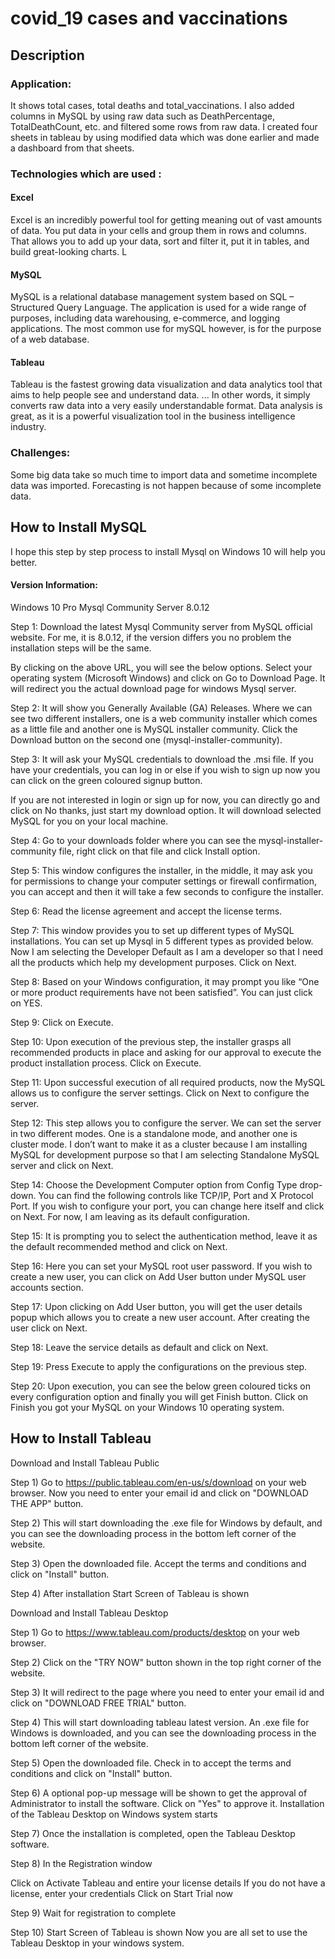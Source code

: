 # covid_19 cases and vaccinations

## Description

### Application:

It shows total cases, total deaths and total_vaccinations. I also added columns in MySQL by using raw data such as DeathPercentage, TotalDeathCount, etc. and filtered some rows from raw data. I created four sheets in tableau by using modified data which was done earlier and made a dashboard from that sheets.

### Technologies which are used :

#### Excel
Excel is an incredibly powerful tool for getting meaning out of vast amounts of data. You put data in your cells and group them in rows and columns. That allows you to add up your data, sort and filter it, put it in tables, and build great-looking charts. L

#### MySQL

MySQL is a relational database management system based on SQL – Structured Query Language. The application is used for a wide range of purposes, including data warehousing, e-commerce, and logging applications. The most common use for mySQL however, is for the purpose of a web database.

#### Tableau

Tableau is the fastest growing data visualization and data analytics tool that aims to help people see and understand data. ... In other words, it simply converts raw data into a very easily understandable format. Data analysis is great, as it is a powerful visualization tool in the business intelligence industry.

### Challenges:

Some big data take so much time to import data and sometime incomplete data was imported. Forecasting is not happen because of some incomplete data.

## How to Install MySQL

I hope this step by step process to install Mysql on Windows 10 will help you better.

#### Version Information:

Windows 10 Pro
Mysql Community Server 8.0.12

Step 1:
Download the latest Mysql Community server from MySQL official website. For me, it is 8.0.12, if the version differs you no problem the installation steps will be the same.

By clicking on the above URL, you will see the below options. Select your operating system (Microsoft Windows) and click on Go to Download Page. It will redirect you the actual download page for windows Mysql server.

Step 2: 
It will show you Generally Available (GA) Releases. Where we can see two different installers, one is a web community installer which comes as a little file and another one is MySQL installer community. Click the Download button on the second one (mysql-installer-community).


Step 3:
It will ask your MySQL credentials to download the .msi file. If you have your credentials, you can log in or else if you wish to sign up now you can click on the green coloured signup button.

If you are not interested in login or sign up for now, you can directly go and click on No thanks, just start my download option. It will download selected MySQL for you on your local machine.


Step 4:
Go to your downloads folder where you can see the mysql-installer-community file, right click on that file and click Install option.

Step 5:
This window configures the installer, in the middle, it may ask you for permissions to change your computer settings or firewall confirmation, you can accept and then it will take a few seconds to configure the installer.


Step 6:
Read the license agreement and accept the license terms.

Step 7:
This window provides you to set up different types of MySQL installations. You can set up Mysql in 5 different types as provided below. Now I am selecting the Developer Default as I am a developer so that I need all the products which help my development purposes. Click on Next.

Step 8:
Based on your Windows configuration, it may prompt you like “One or more product requirements have not been satisfied”. You can just click on YES.


Step 9:
Click on Execute.

Step 10:
Upon execution of the previous step, the installer grasps all recommended products in place and asking for our approval to execute the product installation process. Click on Execute.

Step 11:
Upon successful execution of all required products, now the MySQL allows us to configure the server settings. Click on Next to configure the server.

Step 12:
This step allows you to configure the server. We can set the server in two different modes. One is a standalone mode, and another one is cluster mode. I don’t want to make it as a cluster because I am installing MySQL for development purpose so that I am selecting Standalone MySQL server and click on Next.

Step 14:
Choose the Development Computer option from Config Type drop-down. You can find the following controls like TCP/IP, Port and X Protocol Port. If you wish to configure your port, you can change here itself and click on Next. For now, I am leaving as its default configuration.

Step 15:
It is prompting you to select the authentication method, leave it as the default recommended method and click on Next.

Step 16:
Here you can set your MySQL root user password. If you wish to create a new user, you can click on Add User button under MySQL user accounts section.

Step 17:
Upon clicking on Add User button, you will get the user details popup which allows you to create a new user account. After creating the user click on Next.

Step 18:
Leave the service details as default and click on Next.

Step 19:
Press Execute to apply the configurations on the previous step.

Step 20:
Upon execution, you can see the below green coloured ticks on every configuration option and finally you will get Finish button.
Click on Finish you got your MySQL on your Windows 10 operating system.

## How to Install Tableau

Download and Install Tableau Public

Step 1) Go to https://public.tableau.com/en-us/s/download on your web browser. Now you need to enter your email id and click on "DOWNLOAD THE APP" button.

Step 2) This will start downloading the .exe file for Windows by default, and you can see the downloading process in the bottom left corner of the website.

Step 3) Open the downloaded file. Accept the terms and conditions and click on "Install" button.

Step 4) After installation Start Screen of Tableau is shown

Download and Install Tableau Desktop

Step 1) Go to https://www.tableau.com/products/desktop on your web browser.

Step 2) Click on the "TRY NOW" button shown in the top right corner of the website.

Step 3) It will redirect to the page where you need to enter your email id and click on "DOWNLOAD FREE TRIAL" button.

Step 4) This will start downloading tableau latest version. An .exe file for Windows is downloaded, and you can see the downloading process in the bottom left corner of the website.

Step 5) Open the downloaded file. Check in to accept the terms and conditions and click on "Install" button.

Step 6) A optional pop-up message will be shown to get the approval of Administrator to install the software. Click on "Yes" to approve it. Installation of the Tableau Desktop on Windows system starts

Step 7) Once the installation is completed, open the Tableau Desktop software.

Step 8) In the Registration window

Click on Activate Tableau and entire your license details
If you do not have a license, enter your credentials
Click on Start Trial now

Step 9) Wait for registration to complete

Step 10) Start Screen of Tableau is shown
Now you are all set to use the Tableau Desktop in your windows system.
